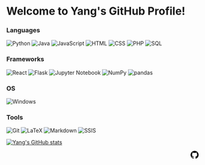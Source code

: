 # Welcome to Yang's GitHub Profile!

### Languages

<img height="20" alt="Python" src="https://img.shields.io/badge/-Python-013243?logo=python&style=flat"></img>
<img height="20" alt="Java" src="https://img.shields.io/badge/-Java-F89917?logo=OpenJDK&style=flat"></img>
<img height="20" alt="JavaScript" src="https://img.shields.io/badge/-JavaScript-D4B830?logo=javascript&style=flat=https://github.com/WilliamMercado/DECO3801_The_R6"></img>
<img height="20" alt="HTML" src="https://img.shields.io/badge/-HTML-white?logo=html5&style=flat"></img>
<img height="20" alt="CSS" src="https://img.shields.io/badge/-CSS-006BC0?logo=CSS&style=flat"></img>
<img height="20" alt="PHP" src="https://img.shields.io/badge/-PHP-8E93D6?logo=PHP&style=flat"></img>
<img height="20" alt="SQL" src="https://img.shields.io/badge/-SQL-D71F00?logo=mysql&style=flat"></img>

### Frameworks

<img height="20" alt="React" src="https://img.shields.io/badge/-React-087A9F?logo=React&style=flat"></img>
<img height="20" alt="Flask" src="https://img.shields.io/badge/-Flask-000000?logo=Flask&style=flat"></img>
<img height="20" alt="Jupyter Notebook" src="https://img.shields.io/badge/-Jupyter Notebook-whitesmoke?logo=Jupyter&style=flat"></img>
<img height="20" alt="NumPy" src="https://img.shields.io/badge/-NumPy-F7CE43?logo=NumPy&style=flat"></img>
<img height="20" alt="pandas" src="https://img.shields.io/badge/-pandas-150458?logo=pandas&style=flat"></img>

### OS

<img height="20" alt="Windows" src="https://img.shields.io/badge/-Windows-informational?logo=gitforwindows&style=flat"></img>

### Tools

<img height="20" alt="Git" src="https://img.shields.io/badge/-Git-white?logo=Git&style=flat"></img>
<img height="20" alt="LaTeX" src="https://img.shields.io/badge/-LaTeX-008080?logo=LaTeX&style=flat"></img>
<img height="20" alt="Markdown" src="https://img.shields.io/badge/-Markdown-000000?logo=Markdown&style=flat"></img>
<img height="20" alt="SSIS" src="https://img.shields.io/badge/-SSIS-008080?logo=LaTeX&style=flat"></img>



[![Yang's GitHub stats](https://github-readme-stats.vercel.app/api?username=yxiao66666)](https://github.com/anuraghazra/github-readme-stats)
<!--<img align="center" src="https://github-readme-stats.vercel.app/api/top-langs/?username=yxiao66666&layout=compact&theme=buefy&hide_border=true" /></a> -->

<a href="https://github.com/yxiao66666">
  <img align="right" alt="Yang's GitHub Page" width="21px" src="images/github_logo.svg" />
</a>
